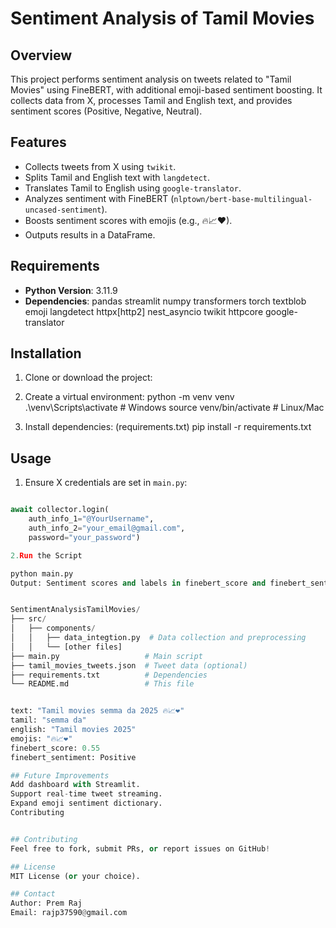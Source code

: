 
# Sentiment Analysis of Tamil Movies

## Overview
This project performs sentiment analysis on tweets related to "Tamil Movies" using FineBERT, with additional emoji-based sentiment boosting. It collects data from X, processes Tamil and English text, and provides sentiment scores (Positive, Negative, Neutral).

## Features
- Collects tweets from X using `twikit`.
- Splits Tamil and English text with `langdetect`.
- Translates Tamil to English using `google-translator`.
- Analyzes sentiment with FineBERT (`nlptown/bert-base-multilingual-uncased-sentiment`).
- Boosts sentiment scores with emojis (e.g., 🔥📈❤).
- Outputs results in a DataFrame.

## Requirements
- **Python Version**: 3.11.9
- **Dependencies**: pandas
                    streamlit
                    numpy
                    transformers
                    torch
                    textblob
                    emoji
                    langdetect
                    httpx[http2]
                    nest_asyncio
                    twikit
                    httpcore
                    google-translator

## Installation
1. Clone or download the project:
2. Create a virtual environment:
python -m venv venv
.\venv\Scripts\activate  # Windows
source venv/bin/activate  # Linux/Mac

3. Install dependencies: (requirements.txt)
pip install -r requirements.txt



## Usage
1. Ensure X credentials are set in `main.py`:
```python

await collector.login(
    auth_info_1="@YourUsername", 
    auth_info_2="your_email@gmail.com", 
    password="your_password")

2.Run the Script

python main.py
Output: Sentiment scores and labels in finebert_score and finebert_sentiment columns.


SentimentAnalysisTamilMovies/
├── src/
│   ├── components/
│   │   ├── data_integtion.py  # Data collection and preprocessing
│   │   └── [other files]
├── main.py                   # Main script
├── tamil_movies_tweets.json  # Tweet data (optional)
├── requirements.txt          # Dependencies
└── README.md                 # This file


text: "Tamil movies semma da 2025 🔥📈❤"
tamil: "semma da"
english: "Tamil movies 2025"
emojis: "🔥📈❤"
finebert_score: 0.55
finebert_sentiment: Positive

## Future Improvements
Add dashboard with Streamlit.
Support real-time tweet streaming.
Expand emoji sentiment dictionary.
Contributing


## Contributing
Feel free to fork, submit PRs, or report issues on GitHub!

## License
MIT License (or your choice).

## Contact
Author: Prem Raj
Email: rajp37590@gmail.com